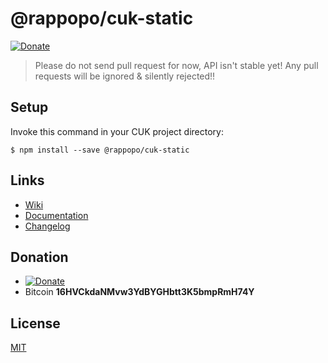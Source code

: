 # @rappopo/cuk-static

[![Donate](https://img.shields.io/badge/Donate-PayPal-green.svg)](https://paypal.me/ardhilukianto)

> Please do not send pull request for now, API isn't stable yet! Any pull requests will be ignored & silently rejected!!

## Setup

Invoke this command in your CUK project directory:

```
$ npm install --save @rappopo/cuk-static
```


## Links

* [Wiki](https://github.com/rappopo/cuk-static/wiki)
* [Documentation](https://docs.rappopo.com/cuk/)
* [Changelog](CHANGELOG.md)

## Donation
* [![Donate](https://img.shields.io/badge/Donate-PayPal-green.svg)](https://paypal.me/ardhilukianto)
* Bitcoin **16HVCkdaNMvw3YdBYGHbtt3K5bmpRmH74Y**

## License

[MIT](LICENSE.md)
